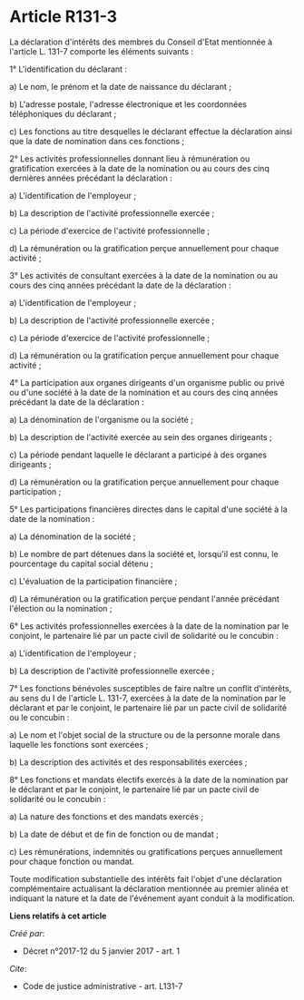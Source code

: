 # Article R131-3

La déclaration d'intérêts des membres du Conseil d'Etat mentionnée à l'article L. 131-7 comporte les éléments suivants :

1° L'identification du déclarant :

a) Le nom, le prénom et la date de naissance du déclarant ;

b) L'adresse postale, l'adresse électronique et les coordonnées téléphoniques du déclarant ;

c) Les fonctions au titre desquelles le déclarant effectue la déclaration ainsi que la date de nomination dans ces
fonctions ;

2° Les activités professionnelles donnant lieu à rémunération ou gratification exercées à la date de la nomination ou au
cours des cinq dernières années précédant la déclaration :

a) L'identification de l'employeur ;

b) La description de l'activité professionnelle exercée ;

c) La période d'exercice de l'activité professionnelle ;

d) La rémunération ou la gratification perçue annuellement pour chaque activité ;

3° Les activités de consultant exercées à la date de la nomination ou au cours des cinq années précédant la date de la
déclaration :

a) L'identification de l'employeur ;

b) La description de l'activité professionnelle exercée ;

c) La période d'exercice de l'activité professionnelle ;

d) La rémunération ou la gratification perçue annuellement pour chaque activité ;

4° La participation aux organes dirigeants d'un organisme public ou privé ou d'une société à la date de la nomination et au
cours des cinq années précédant la date de la déclaration :

a) La dénomination de l'organisme ou la société ;

b) La description de l'activité exercée au sein des organes dirigeants ;

c) La période pendant laquelle le déclarant a participé à des organes dirigeants ;

d) La rémunération ou la gratification perçue annuellement pour chaque participation ;

5° Les participations financières directes dans le capital d'une société à la date de la nomination :

a) La dénomination de la société ;

b) Le nombre de part détenues dans la société et, lorsqu'il est connu, le pourcentage du capital social détenu ;

c) L'évaluation de la participation financière ;

d) La rémunération ou la gratification perçue pendant l'année précédant l'élection ou la nomination ;

6° Les activités professionnelles exercées à la date de la nomination par le conjoint, le partenaire lié par un pacte civil
de solidarité ou le concubin :

a) L'identification de l'employeur ;

b) La description de l'activité professionnelle exercée ;

7° Les fonctions bénévoles susceptibles de faire naître un conflit d'intérêts, au sens du I de l'article L. 131-7, exercées à
la date de la nomination par le déclarant et par le conjoint, le partenaire lié par un pacte civil de solidarité ou le
concubin :

a) Le nom et l'objet social de la structure ou de la personne morale dans laquelle les fonctions sont exercées ;

b) La description des activités et des responsabilités exercées ;

8° Les fonctions et mandats électifs exercés à la date de la nomination par le déclarant et par le conjoint, le partenaire
lié par un pacte civil de solidarité ou le concubin :

a) La nature des fonctions et des mandats exercés ;

b) La date de début et de fin de fonction ou de mandat ;

c) Les rémunérations, indemnités ou gratifications perçues annuellement pour chaque fonction ou mandat.

Toute modification substantielle des intérêts fait l'objet d'une déclaration complémentaire actualisant la déclaration
mentionnée au premier alinéa et indiquant la nature et la date de l'événement ayant conduit à la modification.

**Liens relatifs à cet article**

_Créé par_:

  - Décret n°2017-12 du 5 janvier 2017 - art. 1

_Cite_:

  - Code de justice administrative - art. L131-7
